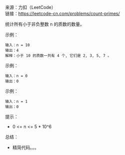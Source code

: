 
来源：力扣（LeetCode）  
链接：https://leetcode-cn.com/problems/count-primes/

统计所有小于非负整数 n 的质数的数量。

示例：
```
输入：n = 10
输出：4
解释：小于 10 的质数一共有 4 个, 它们是 2, 3, 5, 7 。
```
示例：
```
输入：n = 0
输出：0
```
示例：
```
输入：n = 1
输出：0
```

提示：
    

* 0 <= n <= 5 * 10^6


总结：
* 精简代码。。。